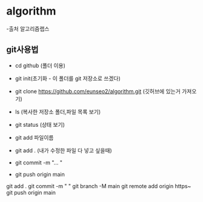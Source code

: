 # algorithm 
-출처 알고리즘랩스

## git사용법
- cd github (폴더 이용)
- git init(초기화 - 이 폴더를 git 저장소로 쓰겠다)
- git clone https://github.com/eunseo2/algorithm.git (깃허브에 있는거 가져오기)
- ls (복사한 저장소 폴더,파일 목록 보기)

- git status (상태 보기)
- git add 파일이름
- git add . (내가 수정한 파일 다 넣고 싶을때)
- git commit -m "... "
- git push origin main


git add .
git commit -m " "
git branch -M main
git remote add origin https~
git push origin main


